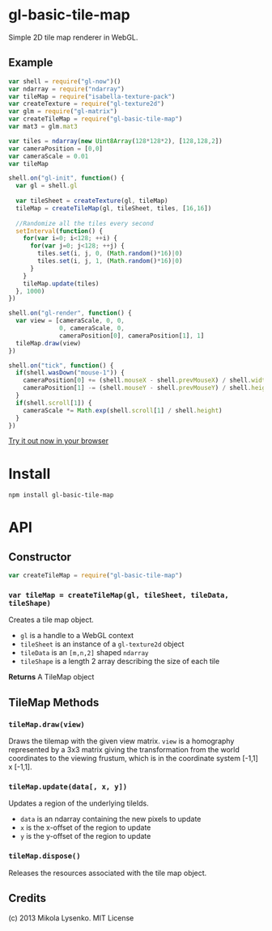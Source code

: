 gl-basic-tile-map
=================
Simple 2D tile map renderer in WebGL.

## Example

```javascript
var shell = require("gl-now")()
var ndarray = require("ndarray")
var tileMap = require("isabella-texture-pack")
var createTexture = require("gl-texture2d")
var glm = require("gl-matrix")
var createTileMap = require("gl-basic-tile-map")
var mat3 = glm.mat3

var tiles = ndarray(new Uint8Array(128*128*2), [128,128,2])
var cameraPosition = [0,0]
var cameraScale = 0.01
var tileMap

shell.on("gl-init", function() {
  var gl = shell.gl
  
  var tileSheet = createTexture(gl, tileMap)
  tileMap = createTileMap(gl, tileSheet, tiles, [16,16])
  
  //Randomize all the tiles every second
  setInterval(function() {
    for(var i=0; i<128; ++i) {
      for(var j=0; j<128; ++j) {
        tiles.set(i, j, 0, (Math.random()*16)|0)
        tiles.set(i, j, 1, (Math.random()*16)|0)
      }
    }
    tileMap.update(tiles)
  }, 1000)
})

shell.on("gl-render", function() {
  var view = [cameraScale, 0, 0,
              0, cameraScale, 0,
              cameraPosition[0], cameraPosition[1], 1]
  tileMap.draw(view)
})

shell.on("tick", function() {
  if(shell.wasDown("mouse-1")) {
    cameraPosition[0] += (shell.mouseX - shell.prevMouseX) / shell.width
    cameraPosition[1] -= (shell.mouseY - shell.prevMouseY) / shell.height
  }
  if(shell.scroll[1]) {
    cameraScale *= Math.exp(shell.scroll[1] / shell.height)
  }
})
```

[Try it out now in your browser](http://mikolalysenko.github.io/gl-basic-tile-map/)

# Install

    npm install gl-basic-tile-map
    
# API

## Constructor

```javascript
var createTileMap = require("gl-basic-tile-map")
```

### `var tileMap = createTileMap(gl, tileSheet, tileData, tileShape)`
Creates a tile map object.

* `gl` is a handle to a WebGL context
* `tileSheet` is an instance of a `gl-texture2d` object
* `tileData` is an `[m,n,2]` shaped `ndarray`
* `tileShape` is a length 2 array describing the size of each tile

**Returns** A TileMap object

## TileMap Methods

### `tileMap.draw(view)`
Draws the tilemap with the given view matrix.  `view` is a homography represented by a 3x3 matrix giving the transformation from the world coordinates to the viewing frustum, which is in the coordinate system [-1,1] x [-1,1].

### `tileMap.update(data[, x, y])`
Updates a region of the underlying tileIds.

* `data` is an ndarray containing the new pixels to update
* `x` is the x-offset of the region to update
* `y` is the y-offset of the region to update

### `tileMap.dispose()`
Releases the resources associated with the tile map object.

## Credits
(c) 2013 Mikola Lysenko. MIT License